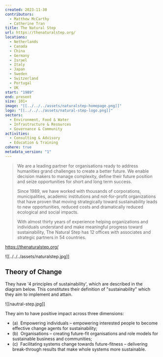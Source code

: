 ```yaml
---
created: 2023-11-30
contributors:
  - Matthew McCarthy
  - Catherine Tran
title: The Natural Step
url: https://thenaturalstep.org/
locations:
  - Netherlands
  - Canada
  - China
  - Germany
  - Israel
  - Italy
  - Japan
  - Sweden
  - Switzerland
  - Portugal
  - UK
start: "1989"
end: present
size: 101+
image: "[[../../../assets/naturalstep-homepage.png]]"
logo: "[[../../../assets/natural-step-logo.png]]"
sectors:
  - Environment, Food & Water
  - Infrastructure & Resources
  - Governance & Community
activities:
  - Consulting & Advisory
  - Education & Training
cohere: true
metadata_version: "1"
---
```

>We are a leading partner for organisations ready to address humanities grand challenges to create a better future. We enable decision makers to manage complexity, define their future position and seize opportunities for short and long term success.
>
>Since 1989, we have worked with thousands of corporations, municipalities, academic institutions and not-for-profit organizations that have proven that moving strategically toward sustainability leads to new opportunities, reduced costs and dramatically reduced ecological and social impacts.
>
>With almost thirty years of experience helping organizations and individuals understand and make meaningful progress toward sustainability, The Natural Step has 12 offices with associates and strategic partners in 54 countries.

https://thenaturalstep.org/

![[../../../assets/naturalstep.jpg]]
## Theory of Change 

They have '4 principles of sustainability', which are described in the diagram below. This constitutes their definition of "sustainability" which they aim to implement and attain. 

![[nautral-step.jpg]]

They aim to have positive impact across three dimensions: 

- (a)  Empowering individuals – empowering interested people to become effective change agents for sustainability;
- (b)  Organisations – creating future-fit organisations and role models for sustainable business and communities;
- (c)  Facilitating systems change towards future-fitness – delivering break-through results that make whole systems more sustainable.


